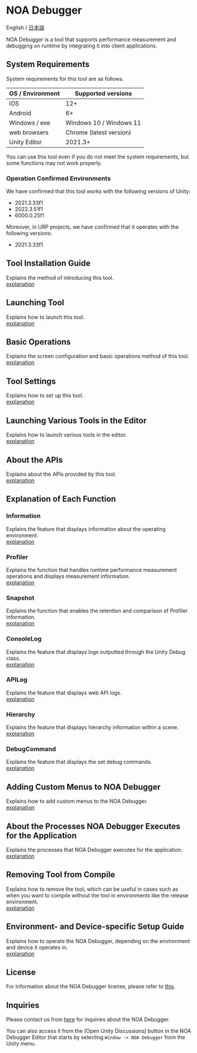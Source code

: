 # NOA Debugger

English / [日本語](README-ja.md)

NOA Debugger is a tool that supports performance measurement and debugging on runtime by integrating it into client
applications.

## System Requirements

System requirements for this tool are as follows.

| OS / Environment | Supported versions      |
|------------------|-------------------------|
| iOS              | 12+                     |
| Android          | 6+                      |
| Windows / exe    | Windows 10 / Windows 11 |
| web browsers     | Chrome (latest version) |
| Unity Editor     | 2021.3+                 |

You can use this tool even if you do not meet the system requirements, but some functions may not work properly.

### Operation Confirmed Environments

We have confirmed that this tool works with the following versions of Unity:

- 2021.3.33f1
- 2022.3.51f1
- 6000.0.25f1

Moreover, in URP projects, we have confirmed that it operates with the following versions:

- 2021.3.33f1

## Tool Installation Guide

Explains the method of introducing this tool.<br>
[explanation](./Documentation~/en/Importing.md)

## Launching Tool

Explains how to launch this tool.<br>
[explanation](./Documentation~/en/Launching.md)

## Basic Operations

Explains the screen configuration and basic operations method of this tool.<br>
[explanation](./Documentation~/en/BasicOperations.md)

## Tool Settings

Explains how to set up this tool.<br>
[explanation](./Documentation~/en/Settings.md)

## Launching Various Tools in the Editor

Explains how to launch various tools in the editor.<br>
[explanation](./Documentation~/en/Tools.md)

## About the APIs

Explains about the APIs provided by this tool.<br>
[explanation](./Documentation~/en/Apis.md)

## Explanation of Each Function

### Information

Explains the feature that displays information about the operating environment.<br>
[explanation](./Documentation~/en/Information.md)

### Profiler

Explains the function that handles runtime performance measurement operations and displays measurement information.<br>
[explanation](./Documentation~/en/Profiler.md)

### Snapshot

Explains the function that enables the retention and comparison of Profiler information.<br>
[explanation](./Documentation~/en/Snapshot.md)

### ConsoleLog

Explains the feature that displays logs outputted through the Unity Debug class.<br>
[explanation](./Documentation~/en/ConsoleLog.md)

### APILog

Explains the feature that displays web API logs.<br>
[explanation](./Documentation~/en/ApiLog.md)

### Hierarchy

Explains the feature that displays hierarchy information within a scene.<br>
[explanation](./Documentation~/en/Hierarchy.md)

### DebugCommand

Explains the feature that displays the set debug commands.<br>
[explanation](./Documentation~/en/DebugCommand/DebugCommand.md)

## Adding Custom Menus to NOA Debugger

Explains how to add custom menus to the NOA Debugger.<br>
[explanation](./Documentation~/en/CustomMenu.md)

## About the Processes NOA Debugger Executes for the Application

Explains the processes that NOA Debugger executes for the application.<br>
[explanation](./Documentation~/en/InAppBehavior.md)

## Removing Tool from Compile

Explains how to remove the tool, which can be useful in cases such as when you want to compile without the tool in
environments like the release environment.<br>
[explanation](./Documentation~/en/ExcludingFromCompile.md)

## Environment- and Device-specific Setup Guide

Explains how to operate the NOA Debugger, depending on the environment and device it operates in.<br>
[explanation](./Documentation~/en/EnvironmentAndDeviceSetupGuide.md)

## License

For information about the NOA Debugger license, please refer to [this](./LICENSE.md).

## Inquiries

Please contact us from [here](https://discussions.unity.com/t/noa-debugger-for-unity-feedback-questions-and-feature-requests) for inquiries about the NOA
Debugger.

You can also access it from the [Open Unity Discussions] button in the NOA Debugger Editor that starts by
selecting `Window -> NOA Debugger` from the Unity menu.
